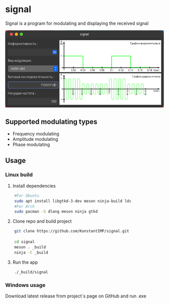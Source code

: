 # signal

Signal is a program for modulating and displaying the received signal

![alt text](.readme/signal_screenshot.png "signal screenshot")

## Supported modulating types

  - Frequency modulating
  - Amplitude modulating
  - Phase modulating

## Usage

### Linux build

1. Install dependencies

```sh
    #For Ubuntu
    sudo apt install libgtkd-3-dev meson ninja-build ldc
    #For Arch
    sudo pacman -S dlang meson ninja gtkd
```

2. Clone repo and build project

```sh
    git clone https://github.com/KonstantIMP/signal.git

    cd signal
    meson . _build
    ninja -C _build
```

3. Run the app

```sh
    ./_build/signal
```

### Windows usage

Download latest release from project`s page on GitHub and run .exe